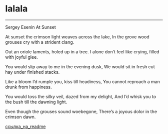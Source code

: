 # lalala
***
Sergey Esenin
At Sunset

  At sunset the crimson light weaves across the lake,
  In the grove wood grouses cry with a strident clang.

  Out an oriole laments, holed up in a tree.
  I alone don’t feel like crying, filled with joyful glee.

  You would slip away to me in the evening dusk,
  We would sit in fresh cut hay under finished stacks.

  Like a bloom I’d rumple you, kiss till headiness,
  You cannot reproach a man drunk from happiness.

  You would toss the silky veil, dazed from my delight,
  And I’d whisk you to the bush till the dawning light.

  Even though the grouses sound woebegone,
  There’s a joyous dolor in the crimson dawn.

[ссылка_на_readme](https://github.com/iamtanyacat/lab3/edit/main/README.md)
